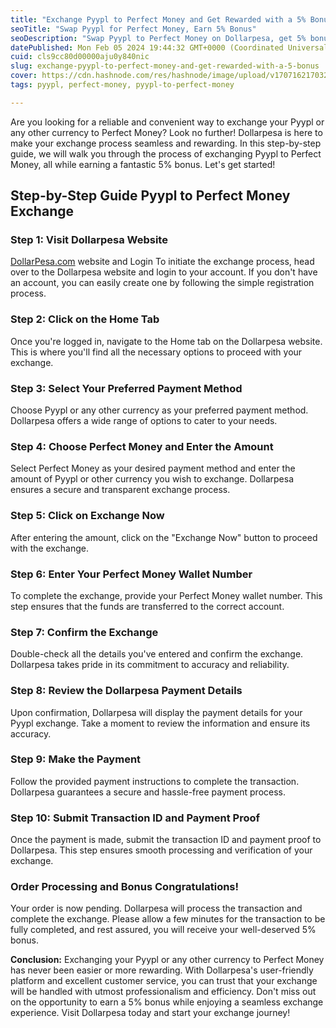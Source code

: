 ```yaml
---
title: "Exchange Pyypl to Perfect Money and Get Rewarded with a 5% Bonus!"
seoTitle: "Swap Pyypl for Perfect Money, Earn 5% Bonus"
seoDescription: "Swap Pyypl to Perfect Money on Dollarpesa, get 5% bonus. Quick, safe, easy-to-use. Try seamless exchange at Dollarpesa"
datePublished: Mon Feb 05 2024 19:44:32 GMT+0000 (Coordinated Universal Time)
cuid: cls9cc80d00000aju0y840nic
slug: exchange-pyypl-to-perfect-money-and-get-rewarded-with-a-5-bonus
cover: https://cdn.hashnode.com/res/hashnode/image/upload/v1707162170326/70033c30-1e57-434a-80ec-770317f5b124.jpeg
tags: pyypl, perfect-money, pyypl-to-perfect-money

---
```


Are you looking for a reliable and convenient way to exchange your Pyypl or any other currency to Perfect Money? Look no further! Dollarpesa is here to make your exchange process seamless and rewarding. In this step-by-step guide, we will walk you through the process of exchanging Pyypl to Perfect Money, all while earning a fantastic 5% bonus. Let's get started!

## **Step-by-Step Guide Pyypl to** Perfect Money **Exchange**

### Step 1: Visit Dollarpesa Website

[DollarPesa.com](http://DollarPesa.com) website and Login To initiate the exchange process, head over to the Dollarpesa website and login to your account. If you don't have an account, you can easily create one by following the simple registration process.

### Step 2: Click on the Home Tab

Once you're logged in, navigate to the Home tab on the Dollarpesa website. This is where you'll find all the necessary options to proceed with your exchange.

### Step 3: Select Your Preferred Payment Method

Choose Pyypl or any other currency as your preferred payment method. Dollarpesa offers a wide range of options to cater to your needs.

### Step 4: Choose Perfect Money and Enter the Amount

Select Perfect Money as your desired payment method and enter the amount of Pyypl or other currency you wish to exchange. Dollarpesa ensures a secure and transparent exchange process.

### Step 5: Click on Exchange Now

After entering the amount, click on the "Exchange Now" button to proceed with the exchange.

### Step 6: Enter Your Perfect Money Wallet Number

To complete the exchange, provide your Perfect Money wallet number. This step ensures that the funds are transferred to the correct account.

### Step 7: Confirm the Exchange

Double-check all the details you've entered and confirm the exchange. Dollarpesa takes pride in its commitment to accuracy and reliability.

### Step 8: Review the Dollarpesa Payment Details

Upon confirmation, Dollarpesa will display the payment details for your Pyypl exchange. Take a moment to review the information and ensure its accuracy.

### Step 9: Make the Payment

Follow the provided payment instructions to complete the transaction. Dollarpesa guarantees a secure and hassle-free payment process.

### Step 10: Submit Transaction ID and Payment Proof

Once the payment is made, submit the transaction ID and payment proof to Dollarpesa. This step ensures smooth processing and verification of your exchange.

### Order Processing and Bonus Congratulations!

Your order is now pending. Dollarpesa will process the transaction and complete the exchange. Please allow a few minutes for the transaction to be fully completed, and rest assured, you will receive your well-deserved 5% bonus.

**Conclusion:** Exchanging your Pyypl or any other currency to Perfect Money has never been easier or more rewarding. With Dollarpesa's user-friendly platform and excellent customer service, you can trust that your exchange will be handled with utmost professionalism and efficiency. Don't miss out on the opportunity to earn a 5% bonus while enjoying a seamless exchange experience. Visit Dollarpesa today and start your exchange journey!
